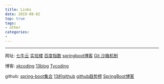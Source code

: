 ```yaml
---
title: Links 
date: 2019-08-02
top: true
tags: 
- other
categories:
- 
---
```

***
<!-- more -->
网址:
[七牛云](https://portal.qiniu.com)
[实验楼](https://www.shiyanlou.com/)
[百度指数](http://index.baidu.com/v2/main/index.html#/trend/java?words=java)
[springboot博客](https://www.cnblogs.com/wmyskxz/p/9246158.html)
[Git 沙箱机制](https://learngitbranching.js.org/)


博客:
[xkcoding](https://xkcoding.com)
[13blog](http://13blog.site/blog/11235)
[Tycoding](https://www.tycoding.cn/)

github:
[spring-boot集合](https://github.com/xkcoding)
[13的github](https://github.com/ZHENFENG13)
[github趋势榜](https://github.com/trending)
[SpringBoot博客](https://github.com/wmyskxz/MyBlog)
